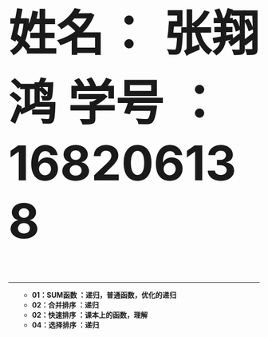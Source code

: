 <hold>
    <font size=12><b><h1>姓名： 张翔鸿     学号 ：168206138 </h1></b></font>
    <hr color = "#8000ff" size = "6" align = "right" noshade>
<ol>
    <UL><b>
        <li>01：SUM函数  ：递归，普通函数，优化的递归<br>
        <li>02：合并排序 ：递归<br>
        <li>02：快速排序 ：课本上的函数，理解<br>
        <li>04：选择排序 ：递归<br>
    </UL></b>
</ol><br>
</hold>
